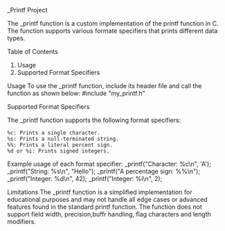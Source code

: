 _Printf Project

The _printf function is a custom implementation of the printf function in C.
The function supports various formate specifiers that prints different data types.

Table of Contents
   1. Usage
   2. Supported Format Specifiers

Usage
To use the _printf function, include its header file and call the function as shown below:
#include "my_printf.h"

Supported Format Specifiers

The _printf function supports the following format specifiers:

    %c: Prints a single character.
    %s: Prints a null-terminated string.
    %%: Prints a literal percent sign.
    %d or %i: Prints signed integers.

Example usage of each format specifier:
_printf("Character: %c\n", 'A');
_printf("String: %s\n", "Hello");
_printf("A percentage sign: %%\n");
_printf("Integer: %d\n", 42);
_printf("Integer: %i\n", 2);

Limitations
The _printf function is a simplified implementation for educational purposes and may not handle all edge cases or advanced features found in the standard printf function.
The function does not support field width, precision,buffr handling, flag characters and length modifiers.

